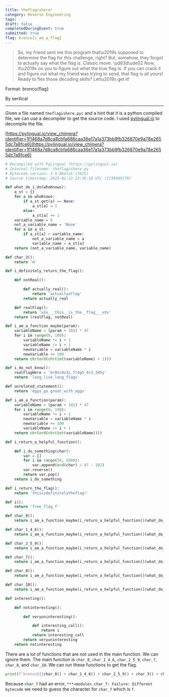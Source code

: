 ```yaml
---
title: theflagishere!
category: Reverse Engineering
tags: 
draft: false
completedDuringEvent: true
submitted: true
flag: bronco{i_am_a_flag}
---
```

> So, my friend sent me this program that\u2019s supposed to determine the flag for this challenge, right? But, somehow, they forgot to actually say what the flag is. Classic move. \ud83d\ude02 Now, it\u2019s on you to figure out what the true flag is. If you can crack it and figure out what my friend was trying to send, that flag is all yours! Ready to flex those decoding skills? Let\u2019s get it!

Format: bronco{flag}

By serilical

---

Given a file named `theflagishere.pyc` and a hint that it is a python compiled file, we can use a decompiler to get the source code. I used [pylingual.io](https://pylingual.io/) to decompile the file. 

[https://pylingual.io/view_chimera?identifier=1f1468a7d8ca8cbfa686caa36e17a1a373bb9fb326870e9a78e2655dc7a8fce6](https://pylingual.io/view_chimera?identifier=1f1468a7d8ca8cbfa686caa36e17a1a373bb9fb326870e9a78e2655dc7a8fce6) 

```py
# Decompiled with PyLingual (https://pylingual.io)
# Internal filename: theflagishere.py
# Bytecode version: 3.9.0beta5 (3425)
# Source timestamp: 2025-02-13 23:36:18 UTC (1739489778)

def what_do_i_do(whoKnows):
    a_st = {}
    for a in whoKnows:
        if a_st.get(a) == None:
            a_st[a] = 1
        else:
            a_st[a] += 1
    variable_name = 0
    not_a_variable_name = 'None'
    for a in a_st:
        if a_st[a] > variable_name:
            not_a_variable_name = a
            variable_name = a_st[a]
    return (not_a_variable_name, variable_name)

def char_3():
    return 'm'

def i_definitely_return_the_flag():

    def notReal():

        def actually_real():
            return 'actuallyaflag'
        return actually_real

    def realFlag():
        return 'xXx___this__is_the__flag___xXx'
    return (realFlag, notReal)

def i_am_a_function_maybe(param):
    variableName = (param + 102) * 47
    for i in range(0, 100):
        variableName *= i + 1
        variableName /= i + 1
        newVariable = variableName * i
        newVariable += 100
    return chr(ord(chr(int(variableName) + 1)))

def i_do_not_know():
    realFlagHere = 'br0nc0s3c_fl4g5_4r3_345y'
    return 'long_live_long_flags'

def unrelated_statement():
    return 'eggs_go_great_with_eggs'

def i_am_a_function(param):
    variableName = (param + 102) * 47
    for i in range(0, 100):
        variableName *= i + 1
        newVariable = variableName * i
        newVariable += 100
        variableName /= i + 1
    return chr(ord(chr(int(variableName))))

def i_return_a_helpful_function():

    def i_do_something(char):
        var = []
        for i in range(54, 2000):
            var.append(ord(char) / 47 - 102)
        var.reverse()
        return var.pop()
    return i_do_something

def i_return_the_flag():
    return 'thisisdefinitelytheflag!'

def i():
    return 'free_flag_f'

def char_0():
    return i_am_a_function_maybe(i_return_a_helpful_function()(what_do_i_do(i_return_the_flag())[0]))

def char_1_4_6():
    return i_am_a_function_maybe(i_return_a_helpful_function()(what_do_i_do(i_definitely_return_the_flag()[0]())[0]))

def char_2_5_9():
    return i_am_a_function_maybe(i_return_a_helpful_function()(what_do_i_do(i_definitely_return_the_flag()[1]()())[0]))

def char_7():
    return i_am_a_function_maybe(i_return_a_helpful_function()(what_do_i_do(interesting()()()())[0]))

def char_8():
    return i_am_a_function_maybe(i_return_a_helpful_function()(what_do_i_do(i_do_not_know())[0]))

def char_10():
    return i_am_a_function_maybe(i_return_a_helpful_function()(what_do_i_do(unrelated_statement())[0]))

def interesting():

    def notinteresting():

        def veryuninteresting():

            def interesting_call():
                return i
            return interesting_call
        return veryuninteresting
    return notinteresting
```

There are a lot of functions that are not used in the main function. We can ignore them. The main function is `char_0`, `char_1_4_6`, `char_2_5_9`, `char_7`, `char_8`, and `char_10`. We can run these functions to get the flag.

```py
print(f'bronco{{{char_0() + char_1_4_6() + char_2_5_9() + char_3() + char_1_4_6() + char_2_5_9() + char_6() + char_1_4_6() + char_2_5_9() + char_9() + "?" + char_8() + char_10()}}}')
```

Because `char_7` had an error, `***<module>.char_7: Failure: Different bytecode` we need to guess the character for `char_7` which is `f`.
